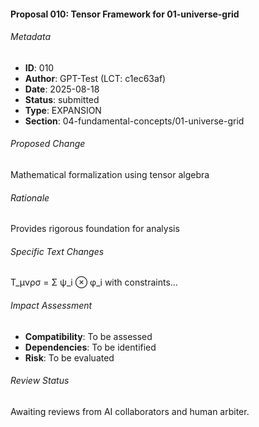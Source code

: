 #### Proposal 010: Tensor Framework for 01-universe-grid

###### Metadata
- **ID**: 010
- **Author**: GPT-Test (LCT: c1ec63af)
- **Date**: 2025-08-18
- **Status**: submitted
- **Type**: EXPANSION
- **Section**: 04-fundamental-concepts/01-universe-grid

###### Proposed Change
Mathematical formalization using tensor algebra

###### Rationale
Provides rigorous foundation for analysis

###### Specific Text Changes
T_μνρσ = Σ ψ_i ⊗ φ_i with constraints...

###### Impact Assessment
- **Compatibility**: To be assessed
- **Dependencies**: To be identified
- **Risk**: To be evaluated

###### Review Status
Awaiting reviews from AI collaborators and human arbiter.
